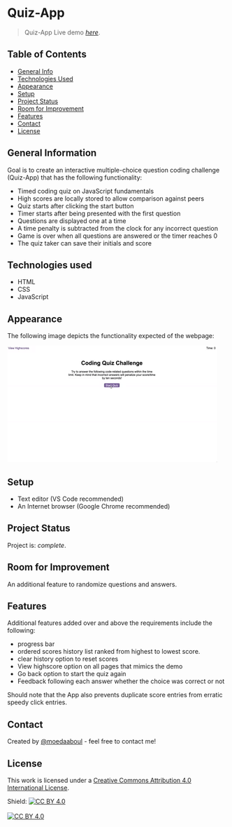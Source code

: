 # Quiz-App

> Quiz-App
> Live demo [_here_](https://moedaaboul.github.io/Quiz-App/).

## Table of Contents

- [General Info](#general-information)
- [Technologies Used](#technologies-used)
- [Appearance](#appearance)
- [Setup](#setup)
- [Project Status](#project-status)
- [Room for Improvement](#room-for-improvement)
- [Features](#features)
- [Contact](#contact)
- [License](#license)

## General Information

Goal is to create an interactive multiple-choice question coding challenge (Quiz-App) that has the following functionality:

- Timed coding quiz on JavaScript fundamentals
- High scores are locally stored to allow comparison against peers
- Quiz starts after clicking the start button
- Timer starts after being presented with the first question
- Questions are displayed one at a time
- A time penalty is subtracted from the clock for any incorrect question
- Game is over when all questions are answered or the timer reaches 0
- The quiz taker can save their initials and score

## Technologies used

- HTML
- CSS
- JavaScript

## Appearance

The following image depicts the functionality expected of the webpage:

![A user clicks through an interactive coding quiz, then enters initials to save the high score before resetting and starting over.](./images/demo.gif)

## Setup

- Text editor (VS Code recommended)
- An Internet browser (Google Chrome recommended)

## Project Status

Project is: _complete_.

## Room for Improvement

An additional feature to randomize questions and answers.

## Features

Additional features added over and above the requirements include the following:

- progress bar
- ordered scores history list ranked from highest to lowest score.
- clear history option to reset scores
- View highscore option on all pages that mimics the demo
- Go back option to start the quiz again
- Feedback following each answer whether the choice was correct or not

Should note that the App also prevents duplicate score entries from erratic speedy click entries.

## Contact

Created by [@moedaaboul](https://github.com/moedaaboul) - feel free to contact me!

## License

This work is licensed under a
[Creative Commons Attribution 4.0 International License][cc-by].

Shield: [![CC BY 4.0][cc-by-shield]][cc-by]
<br><br>
[![CC BY 4.0][cc-by-image]][cc-by]

[cc-by]: http://creativecommons.org/licenses/by/4.0/
[cc-by-image]: https://i.creativecommons.org/l/by/4.0/88x31.png
[cc-by-shield]: https://img.shields.io/badge/License-CC%20BY%204.0-lightgrey.svg

